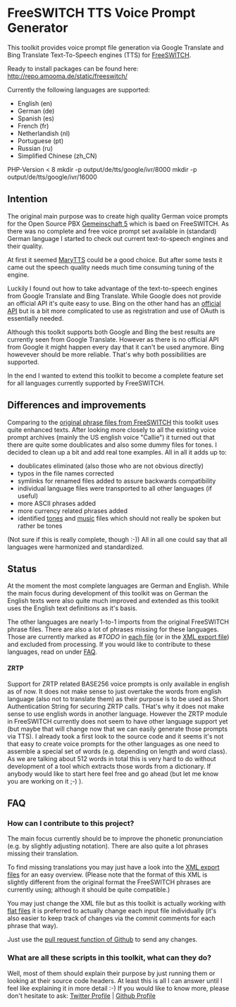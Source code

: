 # FreeSWITCH TTS Voice Prompt Generator

This toolkit provides voice prompt file generation via Google Translate and Bing Translate Text-To-Speech engines (TTS) for [FreeSWITCH](http://www.freeswitch.org).

Ready to install packages can be found here:
http://repo.amooma.de/static/freeswitch/

Currently the following languages are supported:

* English (en)
* German (de)
* Spanish (es)
* French (fr)
* Netherlandish (nl)
* Portuguese (pt)
* Russian (ru)
* Simplified Chinese (zh_CN)

PHP-Version < 8
mkdir -p output/de/tts/google/ivr/8000
mkdir -p output/de/tts/google/ivr/16000

## Intention
The original main purpose was to create high quality German voice prompts for the Open Source PBX [Gemeinschaft 5](http://amooma.de/gemeinschaft/gs5) which is baed on FreeSWITCH.
As there was no complete and free voice prompt set available in (standard) German language I started to check out current text-to-speech engines and their quality.

At first it seemed [MaryTTS](https://github.com/marytts/marytts) could be a good choice. But after some tests it came out the speech quality needs much time consuming tuning of the engine.

Luckily I found out how to take advantage of the text-to-speech engines from Google Translate and Bing Translate.
While Google does not provide an official API it's quite easy to use. Bing on the other hand has an [official API](http://msdn.microsoft.com/en-us/library/hh454950.aspx) but is a bit more complicated to use as registration and use of OAuth is essentially needed.

Although this toolkit supports both Google and Bing the best results are currently seen from Google Translate.
However as there is no official API from Google it might happen every day that it can't be used anymore. Bing howevever should be more reliable. That's why both possibilities are supported.

In the end I wanted to extend this toolkit to become a complete feature set for all languages currently supported by FreeSWITCH.


## Differences and improvements
Comparing to the [original phrase files from FreeSWITCH](http://fisheye.freeswitch.org/browse/freeswitch.git/docs/phrase) this toolkit uses quite enhanced texts.
After looking more closely to all the existing voice prompt archives (mainly the US english voice "Callie") it turned out that there are quite some doublicates and also some dummy files for tones.
I decided to clean up a bit and add real tone examples.
All in all it adds up to:

* doublicates eliminated (also those who are not obvious directly)
* typos in the file names corrected
* symlinks for renamed files added to assure backwards compatibility
* individual language files were transported to all other languages (if useful)
* more ASCII phrases added
* more currency related phrases added
* identified [tones](https://github.com/jpawlowski/freeswitch-sounds-tts/tree/master/tone) and [music](https://github.com/jpawlowski/freeswitch-sounds-tts/tree/master/music) files which should not really be spoken but rather be tones

(Not sure if this is really complete, though :-))
All in all one could say that all languages were harmonized and standardized.


## Status
At the moment the most complete languages are German and English.
While the main focus during development of this toolkit was on German the English texts were also quite much improved and extended as this toolkit uses the English text definitions as it's basis.

The other languages are nearly 1-to-1 imports from the original FreeSWITCH phrase files. There are also a lot of phrases missing for these languages.
Those are currently marked as *#TODO* in [each file](https://github.com/jpawlowski/freeswitch-sounds-tts/tree/master/input) (or in the [XML export file](https://github.com/jpawlowski/freeswitch-sounds-tts/tree/master/xml)) and excluded from processing. If you would like to contribute to these languages, read on under [FAQ](#FAQ).

#### ZRTP
Support for ZRTP related BASE256 voice prompts is only available in english as of now.
It does not make sense to just overtake the words from english language (also not to translate them) as their purpose is to be used as Short Authentication String for securing ZRTP calls. THat's why it does not make sense to use english words in another language.
However the ZRTP module in FreeSWITCH currently does not seem to have other language support yet (but maybe that will change now that we can easily generate those prompts via TTS).
I already took a first look to the source code and it seems it's not that easy to create voice prompts for the other languages as one need to assemble a special set of words (e.g. depending on length and word class). As we are talking about 512 words in total this is very hard to do without development of a tool which extracts those words from a dictionary.
If anybody would like to start here feel free and go ahead (but let me know you are working on it ;-) ).


## FAQ
### How can I contribute to this project?
The main focus currently should be to improve the phonetic pronunciation (e.g. by slightly adjusting notation).
There are also quite a lot phrases missing their translation.

To find missing translations you may just have a look into the [XML export files](https://github.com/jpawlowski/freeswitch-sounds-tts/tree/master/xml) for an easy overview.
(Please note that the format of this XML is slightly different from the original format the FreeSWITCH phrases are currently using; although it should be quite compatible.)

You may just change the XML file but as this toolkit is actually working with [flat files](https://github.com/jpawlowski/freeswitch-sounds-tts/tree/master/input) it is preferred to actually change each input file individually (it's also easier to keep track of changes via the commit comments for each phrase that way).

Just use the [pull request function of Github](https://help.github.com/articles/using-pull-requests) to send any changes.


### What are all these scripts in this toolkit, what can they do?
Well, most of them should explain their purpose by just running them or looking at their source code headers.
At least this is all I can answer until I feel like explaining it in more detail :-)
If you would like to know more, please don't hesitate to ask: [Twitter Profile](https://twitter.com/Loredo) | [Github Profile](https://github.com/jpawlowski)

